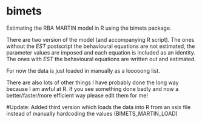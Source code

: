 # bimets
Estimating the RBA MARTIN model in R using the bimets package.

There are two version of the model (and accompanying R script). The ones without the _EST_ postscript the behavioural equations are not estimated, the parameter values are imposed and each equation is included as an identity. The ones with _EST_ the behavioural equations are written out and estimated.

For now the data is just loaded in manually as a looooong list. 

There are also lots of other things I have probably done the long way because I am awful at R. If you see something done badly and now a better/faster/more efficient way please edit them for me!

#Update: Added third version which loads the data into R from an xslx file instead of manually hardcoding the values (BIMETS_MARTIN_LOAD)
